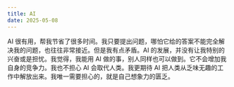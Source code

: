 ```yaml
---
title: AI
date: 2025-05-08
---
```

AI 很有用，帮我节省了很多时间。我只要提出问题，哪怕它给的答案不能完全解决我的问题，也往往非常接近。但是我有点矛盾。AI 的发展，并没有让我特别的兴奋或是担忧。我觉得，我能用 AI 做的事，别人同样也可以做到。它不会增加我自身的竞争力。我也不担心 AI 会取代人类。我更期待 AI 把人类从乏味无趣的工作中解放出来。我唯一需要担心的，就是自己想象力的匮乏。